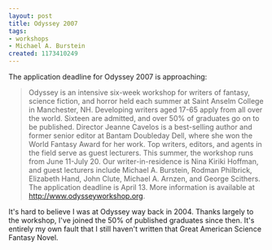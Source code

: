 ```yaml
---
layout: post
title: Odyssey 2007
tags:
- workshops
- Michael A. Burstein
created: 1173410249
---
```

The application deadline for Odyssey 2007 is approaching:

> Odyssey is an intensive six-week workshop for writers of fantasy, science fiction, and horror held each summer at Saint Anselm College in Manchester, NH.  Developing writers aged 17-65 apply from all over the world.  Sixteen are admitted, and over 50% of graduates go on to be published.<!--break-->  Director Jeanne Cavelos is a best-selling author and former senior editor at Bantam Doubleday Dell, where she won the World Fantasy Award for her work.  Top writers, editors, and agents in the field serve as guest lecturers.  This summer, the workshop runs from June 11-July 20.  Our writer-in-residence is Nina Kiriki Hoffman, and guest lecturers include Michael A. Burstein, Rodman Philbrick, Elizabeth Hand, John Clute, Michael A. Arnzen, and George Scithers.  The application deadline is April 13.  More information is available at <http://www.odysseyworkshop.org>.

It's hard to believe I was at Odyssey way back in 2004.  Thanks largely to the workshop, I've joined the 50% of published graduates since then.  It's entirely my own fault that I still haven't written that Great American Science Fantasy Novel.
